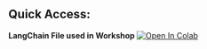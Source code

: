 ## Quick Access:
**LangChain File used in Workshop**
<a target="_blank" href="https://colab.research.google.com/github/DangerousPotential/pyconsgedusummit2023/blob/main/Workshop/PyCon_SG_Education_Summit_2023_LangChain_with_PDF.ipynb">
  <img src="https://colab.research.google.com/assets/colab-badge.svg" alt="Open In Colab"/>
</a>
